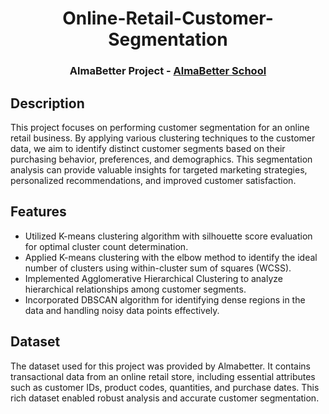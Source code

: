 </p>
<h1 align="center"> Online-Retail-Customer-Segmentation </h1>
<h3 align="center"> AlmaBetter Project - <a href="https://www.almabetter.com/"> AlmaBetter School </a> </h5>

## Description
This project focuses on performing customer segmentation for an online retail business. By applying various clustering techniques to the customer data, we aim to identify distinct customer segments based on their purchasing behavior, preferences, and demographics. This segmentation analysis can provide valuable insights for targeted marketing strategies, personalized recommendations, and improved customer satisfaction.

## Features
- Utilized K-means clustering algorithm with silhouette score evaluation for optimal cluster count determination.
- Applied K-means clustering with the elbow method to identify the ideal number of clusters using within-cluster sum of squares (WCSS).
- Implemented Agglomerative Hierarchical Clustering to analyze hierarchical relationships among customer segments.
- Incorporated DBSCAN algorithm for identifying dense regions in the data and handling noisy data points effectively.

## Dataset
The dataset used for this project was provided by Almabetter. It contains transactional data from an online retail store, including essential attributes such as customer IDs, product codes, quantities, and purchase dates. This rich dataset enabled robust analysis and accurate customer segmentation.
